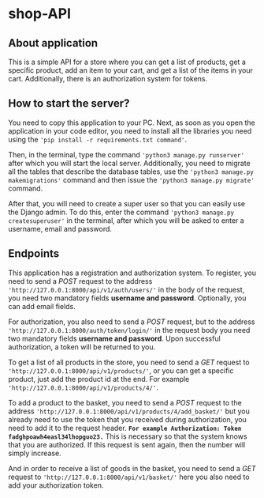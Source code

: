 # shop-API

## About application

This is a simple API for a store where you can get a list of products, 
get a specific product, add an item to your cart, 
and get a list of the items in your cart. Additionally, 
there is an authorization system for tokens.

## How to start the server?

You need to copy this application to your PC. 
Next, as soon as you open the application in your code editor, 
you need to install all the libraries you need using the `'pip install -r requirements.txt command'`.

Then, in the terminal, type the command `'python3 manage.py runserver'` after which you will start the local server. 
Additionally, you need to migrate all the tables that describe the database tables, use the `'python3 manage.py makemigrations'` 
command and then issue the `'python3 manage.py migrate'` command. 

After that, you will need to create a super user so that you can easily use the Django admin. 
To do this, enter the command `'python3 manage.py createsuperuser'` in the terminal, after which you will be asked to enter a username, email and password.

## Endpoints
This application has a registration and authorization system.
To register, you need to send a *POST* request to the address `'http://127.0.0.1:8000/api/v1/auth/users/'` in the body of the request, you need two mandatory fields **username and password**. 
Optionally, you can add email fields.

For authorization, you also need to send a *POST* request, but to the address `'http://127.0.0.1:8000/auth/token/login/'` in the 
request body you need two mandatory fields **username and password**. Upon successful authorization, a token will be returned to you.

To get a list of all products in the store, you need to send a *GET* request to `'http://127.0.0.1:8000/api/v1/products/'`, 
or you can get a specific product, just add the product id at the end. For example `'http://127.0.0.1:8000/api/v1/products/4/'`.

To add a product to the basket, you need to send a *POST* request to the address `'http://127.0.0.1:8000/api/v1/products/4/add_basket/'` 
but you already need to use the token that you received during authorization, you need to add it to the request header. **`For example Authorization: Token fadghpoawh4easl34lhopguo23.`** This is necessary so that the system knows that you are authorized. 
If this request is sent again, then the number will simply increase.

And in order to receive a list of goods in the basket, you need to send a *GET* request to `'http://127.0.0.1:8000/api/v1/basket/'` here you also need to add your authorization token.
